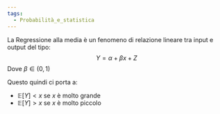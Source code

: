 ```yaml
---
tags:
  - Probabilità_e_statistica
---
```

La Regressione alla media è un fenomeno di relazione lineare tra input e output del tipo:
$$Y=\alpha+\beta x+Z$$
Dove $\beta\in(0,1)$

Questo quindi ci porta a:
- $\mathbb{E}[Y]<x$ se $x$ è molto grande
- $\mathbb{E}[Y]>x$ se $x$ è molto piccolo
